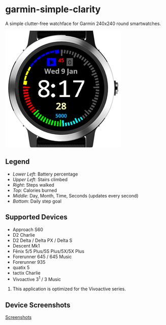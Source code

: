 # garmin-simple-clarity
A simple clutter-free watchface for Garmin 240x240 round smartwatches.

![Sample Image](./devices/Vivoactive3-3Music.PNG)

## Legend
* _Lower Left_: Battery percentage
* _Upper Left_: Stairs climbed
* _Right_: Steps walked
* _Top_: Calories burned
* _Middle_: Day, Month, Time, Seconds (updates every second)
* _Bottom_: Daily step goal

## Supported Devices
* Approach S60
* D2 Charlie
* D2 Delta / Delta PX / Delta S 
* Descent Mk1
* Fēnix 5/5 Plus/5S Plus/5X/5X Plus
* Forerunner 645 / 645 Music
* Forerunner 935
* quatix 5
* tactix Charlie
* Vívoactive 3<sup>1</sup> / 3 Music

1. This application is optimized for the Vívoactive series.

## Device Screenshots
[Screenshots](./devices/DeviceScreenshots.md)
